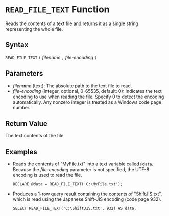 # `READ_FILE_TEXT` Function

Reads the contents of a text file and returns it as a single string representing the whole file.

## Syntax

`READ_FILE_TEXT` `(` *filename* `,` *file-encoding* `)`

## Parameters

- *filename* (text): The absolute path to the text file to read.
- *file-encoding* (integer, optional, 0-65535, default: 0): Indicates the text encoding to use when reading the file. Specify 0 to detect the encoding automatically. Any nonzero integer is treated as a Windows code page number.

## Return Value

The text contents of the file.

## Examples

- Reads the contents of "MyFile.txt" into a text variable called `@data`. Because the _file-encoding_ parameter is not specified, the UTF-8 encoding is used to read the file.

    ```
    DECLARE @data = READ_FILE_TEXT('C:\MyFile.txt');
    ```

- Produces a 1-row query result containing the contents of "ShiftJIS.txt", which is read using the Japanese Shift-JIS encoding (code page 932).

    ```
    SELECT READ_FILE_TEXT('C:\ShiftJIS.txt', 932) AS data;
    ```
